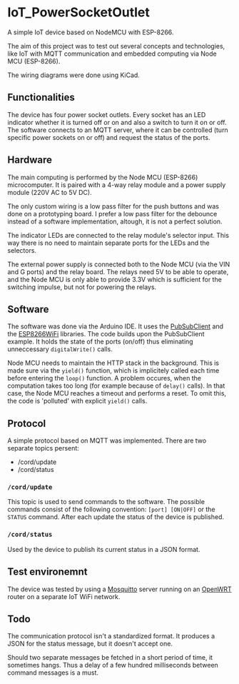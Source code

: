 # IoT_PowerSocketOutlet
A simple IoT device based on NodeMCU with ESP-8266.

The aim of this project was to test out several concepts and technologies, like IoT with MQTT communication and embedded computing via Node MCU (ESP-8266).

The wiring diagrams were done using KiCad.

## Functionalities

The device has four power socket outlets. Every socket has an LED indicator whether it is turned off or on and also a switch to turn it on or off. The software connects to an MQTT server, where it can be controlled (turn specific power sockets on or off) and request the status of the ports.

## Hardware

The main computing is performed by the Node MCU (ESP-8266) microcomputer. It is paired with a 4-way relay module and a power supply module (220V AC to 5V DC).

The only custom wiring is a low pass filter for the push buttons and was done on a prototyping board. I prefer a low pass filter for the debounce instead of a software implementation, altough, it is not a perfect solution.

The indicator LEDs are connected to the relay module's selector input. This way there is no need to maintain separate ports for the LEDs and the selectors.

The external power supply is connected both to the Node MCU (via the VIN and G ports) and the relay board. The relays need 5V to be able to operate, and the Node MCU is only able to provide 3.3V which is sufficient for the switching impulse, but not for powering the relays.

## Software

The software was done via the Arduino IDE. It uses the [PubSubClient](https://www.arduino.cc/reference/en/libraries/pubsubclient) and the [ESP8266WiFi](https://github.com/esp8266/Arduino/tree/master/libraries/ESP8266WiFi) libraries. The code builds upon the PubSubClient example. It holds the state of the ports (on/off) thus eliminating unneccessary `digitalWrite()` calls.

Node MCU needs to maintain the HTTP stack in the background. This is made sure via the `yield()` function, which is implicitely called each time before entering the `loop()` function. A problem occures, when the computation takes too long (for example because of `delay()` calls). In that case, the Node MCU reaches a timeout and performs a reset. To omit this, the code is 'polluted' with explicit `yield()` calls.

## Protocol

A simple protocol based on MQTT was implemented. There are two separate topics persent:

* /cord/update
* /cord/status

### `/cord/update`

This topic is used to send commands to the software. The possible commands consist of the following convention: `[port] [ON|OFF]` or the `STATUS` command. After each update the status of the device is published.

### `/cord/status`

Used by the device to publish its current status in a JSON format. 

## Test environemnt

The device was tested by using a [Mosquitto](https://mosquitto.org/) server running on an [OpenWRT](https://openwrt.org/) router on a separate IoT WiFi network.

## Todo

The communication protocol isn't a standardized format. It produces a JSON for the status message, but it doesn't accept one.

Should two separate messages be fetched in a short period of time, it sometimes hangs. Thus a delay of a few hundred milliseconds between command messages is a must.
